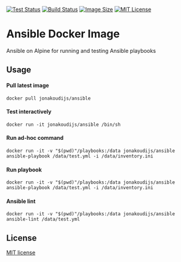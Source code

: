 [![Test Status](https://img.shields.io/circleci/project/github/jonakoudijs/docker-ansible.svg?label=test)](https://circleci.com/gh/jonakoudijs/docker-ansible)
[![Build Status](https://img.shields.io/docker/cloud/build/jonakoudijs/ansible.svg?label=build)](https://hub.docker.com/r/jonakoudijs/ansible/builds)
[![Image Size](https://images.microbadger.com/badges/image/jonakoudijs/ansible.svg)](https://microbadger.com/images/jonakoudijs/ansible)
[![MIT License](https://img.shields.io/badge/license-MIT-blue.svg)](LICENSE.md)

# Ansible Docker Image

Ansible on Alpine for running and testing Ansible playbooks

## Usage

#### Pull latest image
```
docker pull jonakoudijs/ansible
```
#### Test interactively
```
docker run -it jonakoudijs/ansible /bin/sh
```
#### Run ad-hoc command
```
docker run -it -v "$(pwd)"/playbooks:/data jonakoudijs/ansible ansible-playbook /data/test.yml -i /data/inventory.ini
```
#### Run playbook
```
docker run -it -v "$(pwd)"/playbooks:/data jonakoudijs/ansible ansible-playbook /data/test.yml -i /data/inventory.ini
```
#### Ansible lint
```
docker run -it -v "$(pwd)"/playbooks:/data jonakoudijs/ansible ansible-lint /data/test.yml
```

## License

[MIT license](LICENSE.md)
